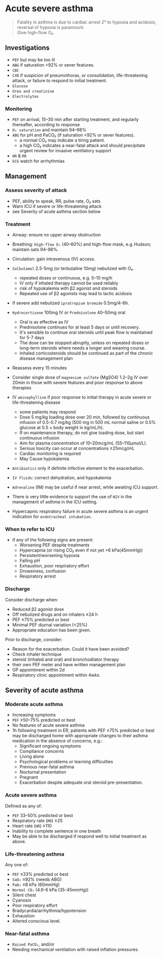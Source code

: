 # Acute severe asthma

> Fatality in asthma is due to cardiac arrest 2° to hypoxia and acidosis; reversal of hypoxia is paramount.  
> Give high-​flow O₂.

## Investigations

- `PEF` but may be too ill
- `ABG` if saturation <92% or sever features.
- `CBC`
- `CXR` if suspicion of pneumothorax, or consolidation, life-threatening attack, or failure to respond to initial treatment.
- `Glucose`
- `Urea and creatinine`
- `Electrolytes`

### Monitoring

- `PEF` on arrival, 15–​30 min after starting treatment, and regularly thereafter, according to response
- `O₂ saturation` and maintain 94–​98%
- `ABG` for pH and PaCO₂ (if saturation <92% or sever features).
  - a normal CO₂ may indicate a tiring patient.
  - a high CO₂ indicates a near-​fatal attack and should precipitate urgent review for invasive ventilatory support
- `HR` & `RR`
- `ECG` watch for arrhythmias

## Management

### Assess severity of attack

- PEF, ability to speak, RR, pulse rate, O₂ sats
- Warn ICU if severe or life-threatening attack
- see Severity of acute asthma section below

### Treatment

- Airway: ensure no upper airway obstruction
- Breathing: `High-flow O₂` (40–​60%) and high-​flow mask, e.g. Hudson; maintain sats 94–98%.
- Circulation: ​gain intravenous (IV) access.
- `Salbutamol` 2.5-5mg (or terbutaline 10mg) nebulized with O₂.
  - repeated doses or continuous, e.g. 5–​10 mg/​h
  - IV only if inhaled therapy cannot be used reliably
  - risk of hypokalemia with β2 agonist and steroids
  - Repeated use of β2 agonists may lead to lactic acidosis
- If severe add nebulized `ipratropium bromide` 0.5mg/4-6h.

- `Hydrocortisone` 100mg IV or `Prednisolone` 40–50mg oral

  - Oral is as effective as IV
  - Prednisolone continues for at least 5 days or until recovery.
  - It's sensible to continue oral steroids until peak flow is maintained for 5-7 days
  - The dose can be stopped abruptly, unless on repeated doses or long-​term steroids where needs a longer and weaning course.
  - Inhaled corticosteroids should be continued as part of the chronic disease management plan

- Reassess every 15 minutes

- Consider single dose of `magnesium sulfate` (MgSO4) 1.2–2g IV over 20min in those with severe features and poor response to above therapies

- IV `aminophylline` if poor response to initial therapy in acute severe or life-​threatening disease

  - some patients may respond
  - Dose ​5 mg/​kg loading dose over 20 min, followed by continuous infusion of 0.5-0.7 mg/​kg (500 mg in 500 mL normal saline or 0.5% glucose at 0.5 × body weight in kg/​mL/​h).
  - If on maintenance therapy, do not give loading dose, but start continuous infusion
  - Aim for plasma concentration of 10–20mcg/mL (55–110μmol/L).
  - Serious toxicity can occur at concentrations ≥25mcg/mL
  - Cardiac monitoring is required
  - May Cause hypokalemia

- `Antibiotics` only if definite infective element to the exacerbation.
- `IV fluids`: correct dehydration, and hypokalemia
- `Adrenaline` (IM) may be useful if near arrest, while awaiting ICU support.
- There is very little evidence to support the use of `NIV` in the management of asthma in the ICU setting.
- Hypercapnic respiratory failure in acute severe asthma is an urgent indication for `endotracheal intubation`.

<!-- ### If improving within 15–30min

- Nebulized `salbutamol` every 4-6h (+ ipratropium if started in previous step)
- `Prednisolone` 40–50mg oral, once daily for 5–7 days
- Monitor peak ﬂow and O₂ sats, aim 94–98% with supplemental if needed
- If PEF >75% 1h after initial treatment, consider discharge with outpatient follow-up -->

### When to refer to ICU

- if any of the following signs are present:
  - Worsening PEF despite treatments
  - Hypercapnia (or rising CO₂ even if not yet >6 kPa(45mmHg))
  - Persistent/worsening hypoxia
  - Falling pH
  - Exhaustion, poor respiratory effort
  - Drowsiness, confusion
  - Respiratory arrest

### Discharge

Consider discharge when:

- Reduced β2 agonist dose
- Off nebulized drugs and on inhalers ≥24 h
- PEF ≥75% predicted or best
- Minimal PEF diurnal variation (<25%)
- Appropriate education has been given.

Prior to discharge, consider:

- Reason for the exacerbation. Could it have been avoided?
- Check inhaler technique
- steroid (inhaled and oral) and bronchodilator therapy
- their own PEF meter and have written management plan
- GP appointment within 2d
- Respiratory clinic appointment within 4wks.

## Severity of acute asthma

### Moderate acute asthma

- Increasing symptoms
- `PEF` ≥50–​75% predicted or best
- No features of acute severe asthma
- 1h following treatment in ER, patients with PEF ≥75% predicted or best may be discharged home with appropriate changes to their asthma medication in the absence of concerns, e.g.:
  - Significant ongoing symptoms
  - Compliance concerns
  - Living alone
  - Psychological problems or learning difficulties
  - Previous near-​fatal asthma
  - Nocturnal presentation
  - Pregnant
  - Exacerbation despite adequate oral steroid pre-​presentation.

### Acute severe asthma

Defined as any of:

- `PEF` 33–​50% predicted or best
- Respiratory rate (`RR`) ≥25
- Heart rate (`HR`) ≥110
- Inability to complete sentence in one breath
- May be able to be discharged if respond well to initial treatment as above.

### Life-​threatening asthma

Any one of:

- `PEF` ≤33% predicted or best
- `SaO₂` ≤92% (needs ABG)
- `PaO₂` ≤8 kPa (60mmHg)
- `Normal CO₂` (4.6-​6 kPa (35-45mmHg))
- Silent chest
- Cyanosis
- Poor respiratory effort
- Bradycardia/​arrhythmia/​hypotension
- Exhaustion
- Altered conscious level.

### Near-​fatal asthma

- `Raised PaCO₂`, and/​or
- Needing mechanical ventilation with raised inflation pressures.
